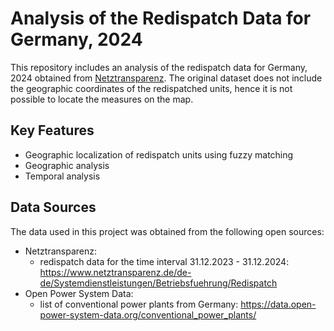 # Analysis of the Redispatch Data for Germany, 2024

This repository includes an analysis of the redispatch data for Germany, 2024 obtained from [Netztransparenz](https://www.netztransparenz.de/de-de/Systemdienstleistungen/Betriebsfuehrung/Redispatch). The original dataset does not include the geographic coordinates of the redispatched units, hence it is not possible to locate the measures on the map.

## Key Features
- Geographic localization of redispatch units using fuzzy matching
- Geographic analysis 
- Temporal analysis 


## Data Sources
The data used in this project was obtained from the following open sources:
- Netztransparenz: 
    - redispatch data for the time interval 31.12.2023 - 31.12.2024: https://www.netztransparenz.de/de-de/Systemdienstleistungen/Betriebsfuehrung/Redispatch 
- Open Power System Data: 
    - list of conventional power plants from Germany: https://data.open-power-system-data.org/conventional_power_plants/ 